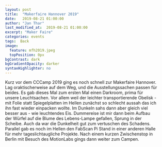 ```yaml
---
layout: post
title:  "Makerfaire Hannover 2019"
date:   2019-08-21 01:00:00
author: "Jan Thar"
last_modified_at:  2019-08-21 01:00:00
excerpt: "Maker Faire"
categories: events
tags:  Back
image:
  feature: mfh2019.jpeg
  topPosition: 0px
bgContrast: dark
bgGradientOpacity: darker
syntaxHighlighter: no
---
```

Kurz vor dem CCCamp 2019 ging es noch schnell zur Makerfaire Hannover.
Lag oraktischerweise auf dem Weg, und die Ausstellungssachen passen für beides.
Es gab dieses Mal zum ersten Mal einen Darkroom, prima für unsere Leuchtsachen.
Vor allem weil der leichter transportierende Obelisk - mit Folie statt Spiegelplatten im Hellen zunächst so schlecht aussah das ich ihn fast wieder einpacken wollte.
Im Dunkeln sahs dann aber gleich viel besser aus - wie leuchtendes Eis.
Dummereise ist mir dann beim Aufbau der Würfel auf die Blume des Lebens-Lampe gefallen, Sprung in der Scheibe.
Auch da war die Dunkelheit gut zum vertuschen des Schadens.
Parallel gab es noch im Hellen den FabScan Pi Stand in einer anderen Halle für mehr tageslichtaugliche Projekte.
Nach einem kurzen Zwischenstop in Berlin mit Besuch des MotionLabs gings dann weiter zum Campen.

